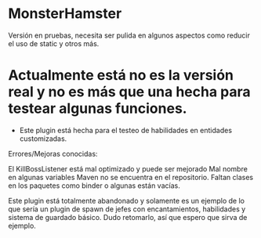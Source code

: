 # MonsterHamster
Versión en pruebas, necesita ser pulida en algunos aspectos como reducir el uso de static y otros más.

# Actualmente está no es la versión real y no es más que una hecha para testear algunas funciones.

- Este plugin está hecha para el testeo de habilidades en entidades customizadas.

Errores/Mejoras conocidas:

El KillBossListener está mal optimizado y puede ser mejorado
Mal nombre en algunas variables
Maven no se encuentra en el repositorio.
Faltan clases en los paquetes como binder o algunas están vacías.

Este plugin está totalmente abandonado y solamente es un ejemplo de lo que sería un plugin de spawn de jefes con encantamientos, habilidades y sistema de guardado básico.
Dudo retomarlo, así que espero que sirva de ejemplo.
